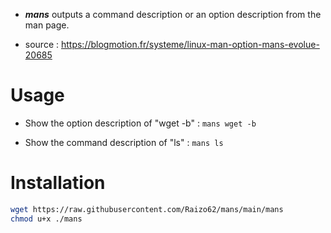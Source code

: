  * ***mans*** outputs a command description or an option description from the man page.

  * source : https://blogmotion.fr/systeme/linux-man-option-mans-evolue-20685

# Usage

  * Show the option description of "wget -b" : `mans wget -b`

  * Show the command description of "ls" : `mans ls`

# Installation

```bash
wget https://raw.githubusercontent.com/Raizo62/mans/main/mans
chmod u+x ./mans
```

